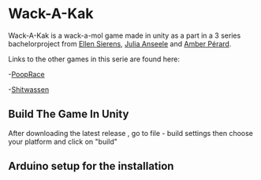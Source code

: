 # Wack-A-Kak
Wack-A-Kak is a wack-a-mol game made in unity as a part in a 3 series bachelorproject from [Ellen Sierens](https://www.sierensellen.be/ "Ellen Sierens Portfolio"), [Julia Anseele](https://juliaanseele.myportfolio.com/ "Julia Anseele Protfolio") and [Amber Pérard](http://amberperard-devine.be/ "Amber Perard Portfolio"). 

Links to the other games in this serie are found here:

-[PoopRace](https://github.com/Moongirl1207/Pooprace)

-[Shitwassen](https://github.com/Moongirl1207/Shitwassen)

## Build The Game In Unity
After downloading the latest release , go to file -  build settings then choose your platform and click on "build"


## Arduino setup for the installation
